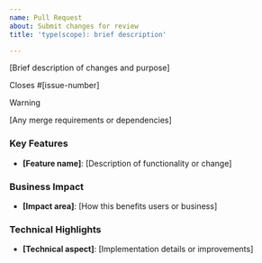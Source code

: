 ```yaml
---
name: Pull Request
about: Submit changes for review
title: 'type(scope): brief description'

---
```


[Brief description of changes and purpose]

Closes #[issue-number]

> [!WARNING]
>
> [Any merge requirements or dependencies]

### Key Features

- **[Feature name]**: [Description of functionality or change]

### Business Impact

- **[Impact area]**: [How this benefits users or business]

### Technical Highlights

- **[Technical aspect]**: [Implementation details or improvements]
